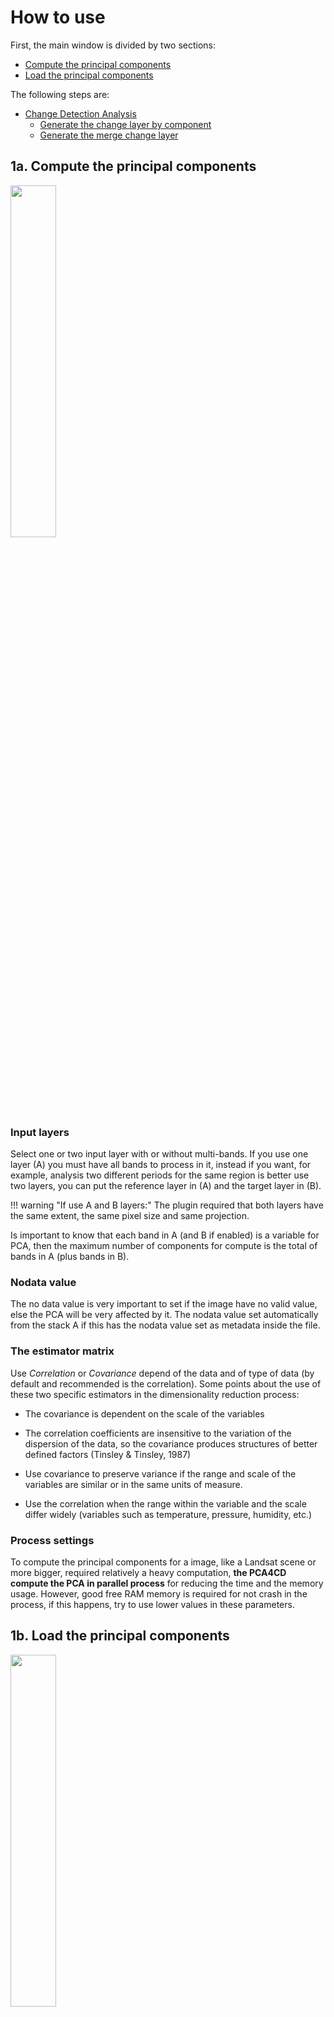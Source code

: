 # How to use

First, the main window is divided by two sections:

* [Compute the principal components](#1a-compute-the-principal-components)
* [Load the principal components](#1b-load-the-principal-components)

The following steps are:

* [Change Detection Analysis](#2-change-detection-analysis)
  * [Generate the change layer by component](#2a-generate-the-change-layer-by-component)
  * [Generate the merge change layer](#2b-generate-the-merge-change-layer)

## 1a. Compute the principal components

<img src="../img/1a.png" width="38%">

### Input layers

Select one or two input layer with or without multi-bands. If you use one layer (A) you must have all bands to process in it, instead if you want, for example, analysis two different periods for the same region is better use two layers, you can put the reference layer in (A) and the target layer in (B).

!!! warning "If use A and B layers:"
    The plugin required that both layers have the same extent, the same pixel size and same projection.

Is important to know that each band in A (and B if enabled) is a variable for PCA, then the maximum number of components for compute is the total of bands in A (plus bands in B).

### Nodata value

The no data value is very important to set if the image have no valid value, else the PCA will be very affected by it. The nodata value set automatically from the stack A if this has the nodata value set as metadata inside the file.

### The estimator matrix

Use _Correlation_ or _Covariance_ depend of the data and of type of data (by default and recommended is the correlation). Some points about the use of these two specific estimators in the dimensionality reduction process:

* The covariance is dependent on the scale of the variables

* The correlation coefficients are insensitive to the variation of the dispersion of the data, so the covariance produces structures of better defined factors (Tinsley & Tinsley, 1987)

* Use covariance to preserve variance if the range and scale of the variables are similar or in the same units of measure.

* Use the correlation when the range within the variable and the scale differ widely (variables such as temperature, pressure, humidity, etc.)

### Process settings

To compute the principal components for a image, like a Landsat scene or more bigger, required relatively a heavy computation, **the PCA4CD compute the PCA in parallel process** for reducing the time and the memory usage. However, good free RAM memory is required for not crash in the process, if this happens, try to use lower values in these parameters.

## 1b. Load the principal components

<img src="../img/1b.png" width="38%">

This is for analysis and creates the change layer of the principal components already generated, then you must load the principal components externally, this could have been generated with this plugin or not, but is important that bands are in order respect to the components of PCA.

The no data value is very important to set if the image have no valid value. The nodata value set automatically from the stack A if this has the nodata value set as metadata inside the file.

## 2. Change Detection Analysis

After compute or load the principal components, the plugin open the following change detection analysis dialog:

<img src="../img/2a.png" width="90%">

**A. Principal row:** In the center in the first row, the original input layer A (and B) is shown, these could be used as a reference of analysis, however you can change it if you want.

**B. Components rows:** The next rows are for the principal components computed or loaded. The size of the dialog is changed based of the number of principal components.

**C. Save PCA:** (Optional) This button is for save all the principal components generated as bands in one stack.

**D. Generate/Save the Merged Change Layer:** Merge all created and activated change layers of the principal components views (use this as the last step of the process, see below)

### 2a. Generate the change layer by component

Use the principal row (input and auxiliary layers) in the "change detection analysis" dialog to find and choose the better components (one or more) that capture the changes you want.

<img src="../img/2b.png" width="30%">

In this example, I picked the component 3 and 8

**E. Enable/disable the change layer:** When the change layer is created this is useful for show/hide the change layer. You must active this for enable the "change detection layer" (F) button.

**F. Change detection layer:** This open the "Component Analysis" dialog for this principal component.

<img src="../img/2c.png" width="70%">

With this dialog, you can generate the change detection layer using a range of values (lower and upper). The plugin provides three ways for choosing the correct range of values depends on you looking for.

1. **Using the mouse picker:** Pick the value using the mouse over the image using the _from value_ picker and _to value_ picker mouse tool. The value is fixed using the left mouse button. When the two values are set, click in _Generate_ for compute the change detection layer.

    <img src="../img/2d.png" width="60%">

2. **Using AOI picker:** You can use several areas of interest using the AOI picker to capturing the values in the image that represent the change you want of this component. The plugin updates the statistics automatically for the pixels inside the AOIs and computes the minimum and maximum as the range of the change detection layer.

    Tips for the AOI picker: _left mouse button_ for create new point of the AOI, _esc_ or _backspace_ keyboard key for delete the last point, _right mouse button_ for finish the current AOI. The change detection layer is automatically created/updated every new AOI.

    <img src="../img/2e.png" width="75%">

3. **Using the histogram:** The histogram is interactive, you can zoom in/out and stretch. The range values is the yellow area, you can change it manually with the mouse, when the yellow area is changed the range values change automatically (and vice versa), then do click in _Generate_ for compute the change detection layer.

    <img src="../img/2f.png" width="75%">

### 2b. Generate the merge change layer

When you have generated all change layers by components, you must active/enable the change detection layers (E button) for all layer that you want inside the final change layer.

<img src="../img/2g.png" width="70%">

then do click on "Generate/Save the Merged Change Layer" button, this open the merge dialog:

<img src="../img/2h.png" width="45%">

Choose the method for merge, select the file for store the final merge layer and do click in Ok button.

<img src="../img/2i.png" width="70%">

The merged change layer is saved and loaded for all view in the first row, is loaded (if was activated) in Qgis too. You can adjusted/regenerated it changing the detection layer by components and merge again.

Finally you can close the plugin and continue the analysis and adjustments of the final layer in Qgis.